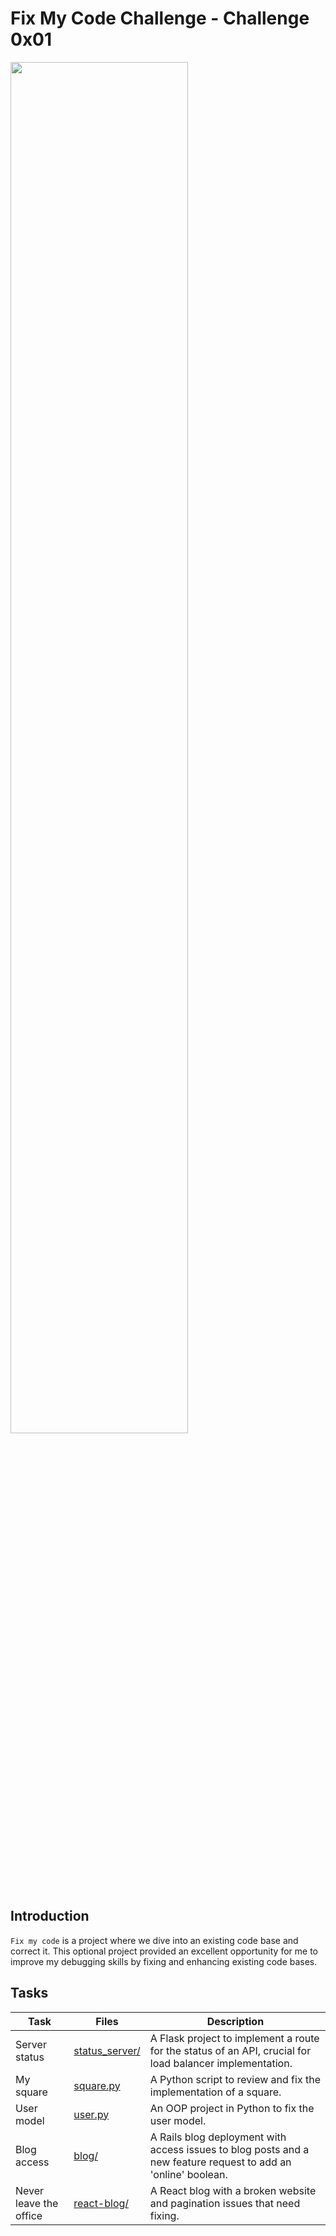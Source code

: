 # Fix My Code Challenge - Challenge 0x01

<p>
<img width="75%" src="https://salesman.com/wp-content/uploads/2015/08/smash-phone.gif">
</p>

## Introduction
`Fix my code` is a project where we dive into an existing code base and correct it. This optional project provided an excellent opportunity for me to improve my debugging skills by fixing and enhancing existing code bases.

## Tasks

| Task | Files | Description |
| --- | --- | --- |
| Server status | [status_server/](status_server/) | A Flask project to implement a route for the status of an API, crucial for load balancer implementation. |
| My square | [square.py](./square.py) | A Python script to review and fix the implementation of a square. |
| User model | [user.py](./user.py) | An OOP project in Python to fix the user model. |
| Blog access | [blog/](blog/) | A Rails blog deployment with access issues to blog posts and a new feature request to add an 'online' boolean. |
| Never leave the office | [react-blog/](react-blog/) | A React blog with a broken website and pagination issues that need fixing. |
